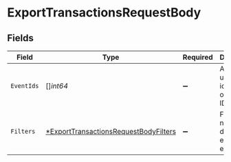 # ExportTransactionsRequestBody


## Fields

| Field                                                                                                    | Type                                                                                                     | Required                                                                                                 | Description                                                                                              |
| -------------------------------------------------------------------------------------------------------- | -------------------------------------------------------------------------------------------------------- | -------------------------------------------------------------------------------------------------------- | -------------------------------------------------------------------------------------------------------- |
| `EventIds`                                                                                               | []*int64*                                                                                                | :heavy_minus_sign:                                                                                       | Array of the unique identifiers of the event IDs.                                                        |
| `Filters`                                                                                                | [*ExportTransactionsRequestBodyFilters](../../models/operations/exporttransactionsrequestbodyfilters.md) | :heavy_minus_sign:                                                                                       | Filter to narrow down events in export                                                                   |